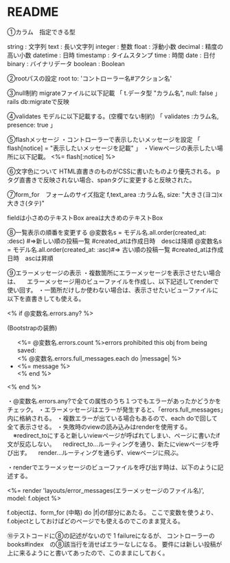 # README

①カラム　指定できる型

string : 文字列
text : 長い文字列
integer : 整数
float : 浮動小数
decimal : 精度の高い小数
datetime : 日時
timestamp : タイムスタンプ
time : 時間
date : 日付
binary : バイナリデータ
boolean : Boolean


②rootパスの設定
root to: 'コントローラー名#アクション名'


③null制約
migrateファイルに以下記載
「 t.データ型 "カラム名", null: false 」
rails db:migrateで反映


④validates
モデルに以下記載する。(空欄でない制約)
「 validates :カラム名, presence: true 」


⑤flashメッセージ
・コントローラーで表示したいメッセージを設定
「 flash[notice] = "表示したいメッセージを記載" 」
・Viewページの表示したい場所に以下記載。
  <%= flash[:notice] %>


⑥文字色について
HTML直書きのものがCSSに書いたものより優先される。
pタグ直書きで反映されない場合、spanタグに変更すると反映された。


⑦form_for　フォームのサイズ指定
f,text_area :カラム名, size: "大きさ(ヨコ)x大きさ(タテ)"

fieldは小さめのテキストBox
areaは大きめのテキストBox

⑧一覧表示の順番を変更する
@変数名s = モデル名.all.order(created_at: :desc) #=>新しい順の投稿一覧
#created_atは作成日時　descは降順
@変数名s = モデル名.all.order(created_at: :asc)#=> 古い順の投稿一覧
#created_atは作成日時　ascは昇順

⑨エラーメッセージの表示
・複数箇所にエラーメッセージを表示させたい場合は、
　エラーメッセージ用のビューファイルを作成し、以下記述してrenderで使い回す。
・一箇所だけしか使わない場合は、表示させたいビューファイルに以下を直書きしても使える。

<% if @変数名.errors.any? %>
  <div class="alert alert-warning">(Bootstrapの装飾)
    <ul>
        <%= @変数名.errors.count %>errors prohibited this obj from being saved:
        <br>
        <% @変数名.errors.full_messages.each do |message| %>
            <li><%= message %></li>
      <% end %>
    </ul>
  </div>
<% end %>

・@変数名.errors.any?で全ての属性のうち１つでもエラーがあったかどうかをチェック。
・エラーメッセージはエラーが発生すると、「errors.full_messages」内に格納される。
・複数エラーが出ている場合もあるので、each doで回して全て表示させる。
・失敗時のviewの読み込みはrenderを使用する。
　※redirect_toにすると新しいviewページが呼ばれてしまい、ページに書いたif文が反応しない。
　redirect_to…ルーティングを通り、新たにviewページを呼び出す。
　render…ルーティングを通らず、viewページに飛ぶ。


・renderでエラーメッセージのビューファイルを呼び出す時は、以下のように記述する。

<%= render 'layouts/error_messages(エラーメッセージのファイル名)', model: f.object %>

f.objectは、form_for (中略) do |f|のf部分にあたる。
ここで変数を使うより、f.objectとしておけばどのページでも使えるのでこのまま覚える。

⑩テストコードに⑧の記述がないので 1 failureになるが、
コントローラーのbooks#index　の⑧該当行を消せばエラーなしになる。
要件には新しい投稿が上に来るようにと書いてあったので、このままにしておく。